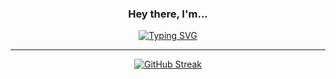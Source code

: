 <div align="center">
  <h3>Hey there, I'm...</h3>
  <a href="https://git.io/typing-svg"><img src="https://readme-typing-svg.herokuapp.com?font=Poppins&size=49&pause=1000&color=00DDFF&center=true&vCenter=true&width=800&height=60&lines=MountainT144;📚+Always+Learning+New+Skills" alt="Typing SVG" /></a>
  
  ---
  [![GitHub Streak](https://streak-stats.demolab.com?user=mountaintiger144&theme=prussian&hide_border=true&border_radius=32&date_format=M%20j%5B%2C%20Y%5D&background=1F222E&ring=00DDFF&fire=00DDFF&currStreakLabel=FFFFFF&currStreakNum=00DDFF&sideNums=00DDFF&sideLabels=FFFFFF)](https://git.io/streak-stats)
</div>
